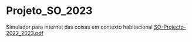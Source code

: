 # Projeto_SO_2023
Simulador para internet das coisas em contexto habitacional
[SO-Projecto-2022_2023.pdf](https://github.com/Rodrigo2003-PT/Projeto_SO_2023/files/11697128/SO-Projecto-2022_2023.pdf)
